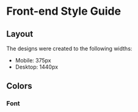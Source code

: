 # Front-end Style Guide

## Layout

The designs were created to the following widths:

- Mobile: 375px
- Desktop: 1440px

## Colors

<!-- ### Primary

- Soft blue: hsl(215, 51%, 70%)
- Cyan: hsl(178, 100%, 50%)

### Neutral

- Very dark blue (main BG): hsl(217, 54%, 11%)
- Very dark blue (card BG): hsl(216, 50%, 16%)
- Very dark blue (line): hsl(215, 32%, 27%)
- White: hsl(0, 0%, 100%)

## Typography -->

<!-- ### Body Copy

- Font size (paragraph): 18px -->

### Font

<!-- - Family: [Outfit](https://fonts.google.com/specimen/Outfit)
- Weights: 300, 400, 600 -->
